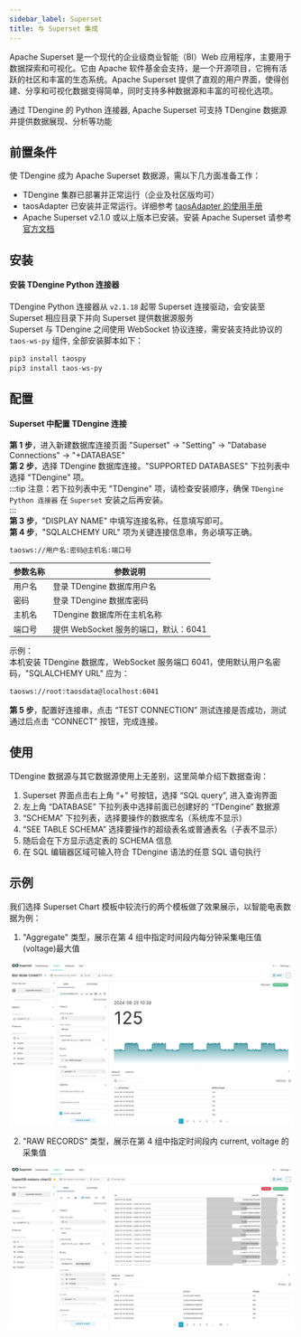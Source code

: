 ```yaml
---
sidebar_label: Superset
title: 与 Superset 集成
---
```

‌Apache Superset‌ 是一个现代的企业级商业智能（BI）Web 应用程序，主要用于数据探索和可视化。它由 Apache 软件基金会支持，是一个开源项目，它拥有活跃的社区和丰富的生态系统。Apache Superset 提供了直观的用户界面，使得创建、分享和可视化数据变得简单，同时支持多种数据源和丰富的可视化选项‌。

通过 TDengine 的 Python 连接器, ‌Apache ‌Superset‌ 可支持 TDengine 数据源并提供数据展现、分析等功能


## 前置条件 
使 TDengine 成为 Apache Superset 数据源，需以下几方面准备工作：
- TDengine 集群已部署并正常运行（企业及社区版均可）
- taosAdapter 已安装并正常运行。详细参考 [taosAdapter 的使用手册](../../../reference/components/taosadapter)
- Apache Superset v2.1.0 或以上版本已安装。安装 Apache Superset 请参考[官方文档](https://superset.apache.org/)


## 安装 

#### 安装 TDengine Python 连接器
TDengine Python 连接器从 `v2.1.18` 起带 Superset 连接驱动，会安装至 Superset 相应目录下并向 Superset 提供数据源服务   
Superset 与 TDengine 之间使用 WebSocket 协议连接，需安装支持此协议的 `taos-ws-py` 组件, 全部安装脚本如下：   
```bash
pip3 install taospy
pip3 install taos-ws-py
```

## 配置

#### Superset 中配置 TDengine 连接

**第 1 步**，进入新建数据库连接页面 "Superset" → "Setting" → "Database Connections" → "+DATABASE"   
**第 2 步**，选择 TDengine 数据库连接。"SUPPORTED DATABASES" 下拉列表中选择 "TDengine" 项。  
:::tip
注意：若下拉列表中无 "TDengine" 项，请检查安装顺序，确保 `TDengine Python 连接器` 在 `Superset` 安装之后再安装。  
:::  
**第 3 步**，"DISPLAY NAME" 中填写连接名称，任意填写即可。   
**第 4 步**，"SQLALCHEMY URL" 项为关键连接信息串，务必填写正确。   
```bash
taosws://用户名:密码@主机名:端口号
```
| 参数名称 | <center>参数说明</center>          |
|:------- |:--------------------------------  |
| 用户名   | 登录 TDengine 数据库用户名           |  
| 密码     | 登录 TDengine 数据库密码            |
| 主机名   | TDengine 数据库所在主机名称          |
| 端口号   | 提供 WebSocket 服务的端口，默认：6041 |  

示例：  
本机安装 TDengine 数据库，WebSocket 服务端口 6041，使用默认用户名密码，"SQLALCHEMY URL" 应为：
```bash
taosws://root:taosdata@localhost:6041  
```
**第 5 步**，配置好连接串，点击 “TEST CONNECTION” 测试连接是否成功，测试通过后点击 “CONNECT” 按钮，完成连接。
       

## 使用

TDengine 数据源与其它数据源使用上无差别，这里简单介绍下数据查询：    
1. Superset 界面点击右上角 “+” 号按钮，选择 “SQL query”, 进入查询界面  
2. 左上角 “DATABASE” 下拉列表中选择前面已创建好的 “TDengine” 数据源  
3. “SCHEMA” 下拉列表，选择要操作的数据库名（系统库不显示）  
4. “SEE TABLE SCHEMA” 选择要操作的超级表名或普通表名（子表不显示）  
5. 随后会在下方显示选定表的 SCHEMA 信息  
6. 在 SQL 编辑器区域可输入符合 TDengine 语法的任意 SQL 语句执行

## 示例

我们选择 Superset Chart 模板中较流行的两个模板做了效果展示，以智能电表数据为例：  

1. "Aggregate" 类型，展示在第 4 组中指定时间段内每分钟采集电压值(voltage)最大值  

  ![superset-demo1](./superset-demo1.jpeg)

2. "RAW RECORDS" 类型，展示在第 4 组中指定时间段内 current, voltage 的采集值  

  ![superset-demo2](./superset-demo2.jpeg)  

